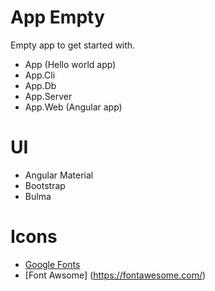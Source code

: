# App Empty

Empty app to get started with.

* App (Hello world app)
* App.Cli 
* App.Db
* App.Server
* App.Web (Angular app)

# UI
* Angular Material
* Bootstrap
* Bulma

# Icons
* [Google Fonts](https://fonts.google.com/icons)
* [Font Awsome] (https://fontawesome.com/)
